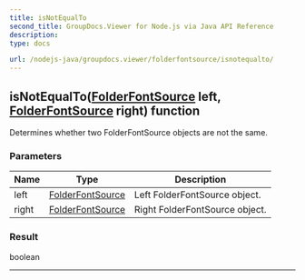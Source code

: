 ```yaml
---
title: isNotEqualTo
second_title: GroupDocs.Viewer for Node.js via Java API Reference
description: 
type: docs

url: /nodejs-java/groupdocs.viewer/folderfontsource/isnotequalto/
---
```


## isNotEqualTo([FolderFontSource](../../folderfontsource) left, [FolderFontSource](../../folderfontsource) right)  function

 Determines whether two  FolderFontSource objects are not the same.
 

### Parameters

| Name | Type | Description |
| --- | --- | --- |
| left | [FolderFontSource](../folderfontsource) | Left FolderFontSource object. |
| right | [FolderFontSource](../../folderfontsource) | Right FolderFontSource object. |

### Result
boolean


---


